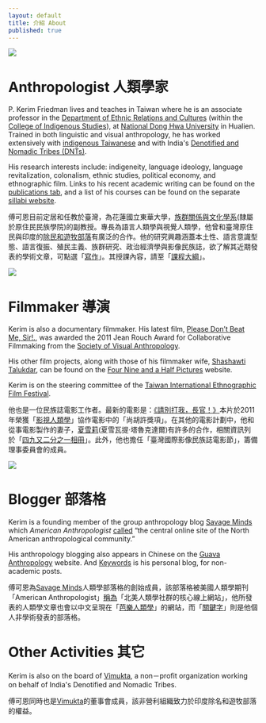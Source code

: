 ```yaml
---
layout: default
title: 介紹 About
published: true
---
```


[![](https://www.evernote.com/shard/s1/sh/3edfea85-5e30-4141-85da-fca6a40b4ec8/aa1ae7710be1c351e5a5b7119d5ac4bf/deep/0/5709041213_8b2d3502bd_o.jpg)](http://www.erc.ndhu.edu.tw/)

# Anthropologist 人類學家

P\. Kerim Friedman lives and teaches in Taiwan where he is an associate professor in the [Department of Ethnic Relations and Cultures](http://www.erc.ndhu.edu.tw/) (within the [College of Indigenous Studies](http://www.cis.ndhu.edu.tw/files/13-1016-50447.php)), at [National Dong Hwa University](http://www.ndhu.edu.tw/bin/home.php?Lang=en) in Hualien. Trained in both linguistic and visual anthropology, he has worked extensively with [indigenous Taiwanese](http://en.wikipedia.org/wiki/Taiwanese_aborigines) and with India's [Denotified and Nomadic Tribes (DNTs)](http://en.wikipedia.org/wiki/Denotified_Tribes). 

His research interests include: indigeneity, language ideology, language revitalization, colonalism, ethnic studies, political economy, and ethnographic film. Links to his recent academic writing can be found on the [publications tab](http://kerim.oxus.net/pubs/), and a list of his courses can be found on the separate [sillabi website](http://kerim.oxus.net/syllabi/). 


傅可恩目前定居和任教於臺灣，為花蓮國立東華大學，[族群關係與文化學系](http://www.erc.ndhu.edu.tw/)(隸屬於原住民民族學院)的副教授。專長為語言人類學與視覺人類學，他曾和臺灣原住民與印度的[除民和遊牧部落](http://en.wikipedia.org/wiki/Denotified_Tribes)有廣泛的合作。他的研究興趣涵蓋本土性、語言意識型態、語言復振、殖民主義、族群研究、政治經濟學與影像民族誌，欲了解其近期發表的學術文章，可點選「[寫作](http://kerim.oxus.net/pubs/)」。其授課內容，請至「[課程大綱](http://kerim.oxus.net/syllabi/)」。

[![](https://www.evernote.com/shard/s1/sh/fc33e0c7-7b78-4bfa-b814-e4b02e289c55/7937b399d5537315a40db772f37fd452/deep/0/Pasted-Image-4-5-15,-9-08-PM.png)](http://dontbeatmesir.com)

# Filmmaker 導演

Kerim is also a documentary filmmaker. His latest film, [Please Don’t Beat Me, Sir!.](http://dontbeatmesir.com/), was awarded the 2011 Jean Rouch Award for Collaborative Filmmaking from the [Society of Visual Anthropology](http://societyforvisualanthropology.org). 

His other film projects, along with those of his filmmaker wife, [Shashawti Talukdar](http://blog.shashwati.com), can be found on the [Four Nine and a Half Pictures](http://fournineandahalf.com) website. 

Kerim is on the steering committee of the [Taiwan International Ethnographic Film Festival](http://www.tieff.sinica.edu.tw).

他也是一位民族誌電影工作者。最新的電影是：[《請別打我，長官！》](http://dontbeatmesir.com/)本片於2011年榮獲「[影視人類學](http://societyforvisualanthropology.org)」協作電影中的「尚胡許獎項」。在其他的電影計劃中，他和從事電影製作的妻子，[夏雪莉](http://blog.shashwati.com)(夏雪瓦提‧塔魯克達爾)有許多的合作，相關資訊列於「[四九又二分之一相冊](http://fournineandahalf.com)」。此外，他也擔任「臺灣國際影像民族誌電影節」，籌備理事委員會的成員。

[![](https://www.evernote.com/shard/s1/sh/c124acea-9408-4576-832a-5a3d8719bb78/dd13fd3e35193e5b0e5ba8dbcedc5439/deep/0/Savage-Minds---Notes-and-Queries-in-Anthropology.png)](http://savageminds.org/)

# Blogger 部落格

Kerim is a founding member of the group anthropology blog [Savage Minds](http://savageminds.org/) which *American Anthropologist* [called](http://onlinelibrary.wiley.com/doi/10.1111/j.1548-1433.2009.01203.x/abstract) “the central online site of the North American anthropological community.” 

His anthropology blogging also appears in Chinese on the [Guava Anthropology](http://guavanthropology.tw/author/傅可恩（Kerim%20Friedman）) website. And [Keywords](http://keywords.oxus.net) is his personal blog, for non-academic posts.

傅可恩為[Savage Minds](http://savageminds.org/)人類學部落格的創始成員，該部落格被美國人類學期刊「American Anthropologist」[稱為](http://onlinelibrary.wiley.com/doi/10.1111/j.1548-1433.2009.01203.x/abstract)「北美人類學社群的核心線上網站」，他所發表的人類學文章也會以中文呈現在「[芭樂人類學](http://guavanthropology.tw/author/傅可恩（Kerim%20Friedman）)」的網站，而「[關鍵字](http://keywords.oxus.net)」則是他個人非學術發表的部落格。

# Other Activities 其它

Kerim is also on the board of [Vimukta](http://vimukta.org), a non－profit organization working on behalf of India's Denotified and Nomadic Tribes.

傅可恩同時也是[Vimukta](http://vimukta.org)的董事會成員，該非營利組織致力於印度除名和遊牧部落的權益。